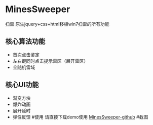 # MinesSweeper
扫雷 原生jquery+css+html移植win7扫雷的所有功能 
## 核心算法功能
- 首次点击鉴定
- 左右键同时点击提示雷区（展开雷区）
- 全随机雷域
## 核心UI功能
- 渐变方块
- 爆炸动画
- 展开延时
- 弹性反馈
#使用
请直接下载demo使用 [MinesSweeper-github](https://github.com/xxx407410849/MinesSweeper/)
#截图
![]()
